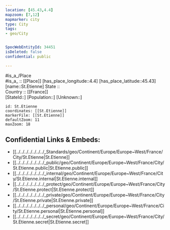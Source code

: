 ```yaml
---
location: [45.43,4.4] 
mapzoom: [7,12] 
mapmarker: city 
type: City
tags:
- geo/City


SpocWebEntityId: 34451
isDeleted: false
confidential: public

---
```

#is_a_/Place  
#is_a_ :: [[Place]] 
[has_place_longitude::4.4] 
[has_place_latitude::45.43] 
[name::St.Etienne] 
State ::  
Country :: [[France]]  
[StateId::] 
[Population::] 
[Unknown::] 


```leaflet
id: St.Etienne
coordinates: [[St.Etienne]] 
markerFile: [[St.Etienne]] 
defaultZoom: 11 
maxZoom: 18
```


## Confidential Links & Embeds: 
- [[../../../../../../../_Standards/geo/Continent/Europe/Europe~West/France/City/St.Etienne|St.Etienne]] 
- [[../../../../../../../_public/geo/Continent/Europe/Europe~West/France/City/St.Etienne.public|St.Etienne.public]] 
- [[../../../../../../../_internal/geo/Continent/Europe/Europe~West/France/City/St.Etienne.internal|St.Etienne.internal]] 
- [[../../../../../../../_protect/geo/Continent/Europe/Europe~West/France/City/St.Etienne.protect|St.Etienne.protect]] 
- [[../../../../../../../_private/geo/Continent/Europe/Europe~West/France/City/St.Etienne.private|St.Etienne.private]] 
- [[../../../../../../../_personal/geo/Continent/Europe/Europe~West/France/City/St.Etienne.personal|St.Etienne.personal]] 
- [[../../../../../../../_secret/geo/Continent/Europe/Europe~West/France/City/St.Etienne.secret|St.Etienne.secret]] 
